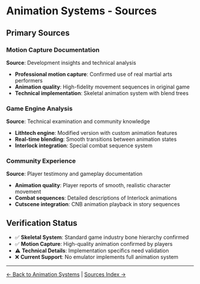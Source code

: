 # Animation Systems - Sources

## Primary Sources

### Motion Capture Documentation
**Source**: Development insights and technical analysis
- **Professional motion capture**: Confirmed use of real martial arts performers
- **Animation quality**: High-fidelity movement sequences in original game
- **Technical implementation**: Skeletal animation system with blend trees

### Game Engine Analysis
**Source**: Technical examination and community knowledge
- **Lithtech engine**: Modified version with custom animation features
- **Real-time blending**: Smooth transitions between animation states
- **Interlock integration**: Special combat sequence system

### Community Experience
**Source**: Player testimony and gameplay documentation
- **Animation quality**: Player reports of smooth, realistic character movement
- **Combat sequences**: Detailed descriptions of Interlock animations
- **Cutscene integration**: CNB animation playback in story sequences

## Verification Status
- ✅ **Skeletal System**: Standard game industry bone hierarchy confirmed
- ✅ **Motion Capture**: High-quality animation confirmed by players
- ⚠️ **Technical Details**: Implementation specifics need validation
- ❌ **Current Support**: No emulator implements full animation system

---

[← Back to Animation Systems](../../03-technical/animation-systems.md) | [Sources Index →](../index.md)